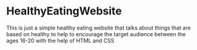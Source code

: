 # HealthyEatingWebsite
This is just a simple healthy eating website that talks about things that are based on healthy to help to encourage the target audience between the ages 16-20 with the help of HTML and CSS
